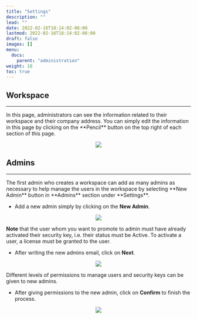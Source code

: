 ```yaml
---
title: "Settings"
description: ""
lead: ""
date: 2022-02-16T18:14:02-08:00
lastmod: 2022-02-16T18:14:02-08:00
draft: false
images: []
menu:
  docs:
    parent: "administration"
weight: 10
toc: true
---
```


## Workspace

<hr class="hr-line">
In this page, administrators can see the information related to their workspace and their company address.
You can simply edit the information in this page by clicking on the **Pencil** button on the top right of each section of this page.

<p align="center">
    <img src="/images/vendor/Panel/workspace.png" class="doc-img-frame">
</p>

## Admins

<hr class="hr-line">
The first admin who creates a workspace can add as many admins as necessary to help manage the users in the workspace by selecting **New Admin** button in **Admins** section
under **Settings**.

* Add a new admin simply by clicking on the **New Admin**.

<p align="center">
    <img src="/images/vendor/Panel/add_admin_1.png" class="doc-img-frame">
</p>

**Note** that the user whom you want to promote to admin must have already activated their security key, i.e. their status must be Active. To activate a user, a license must
be granted to the user.

* After writing the new admins email, click on **Next**.

<p align="center">
    <img src="/images/vendor/Panel/add_admin_2.png" class="doc-img-frame">
</p>

Different levels of permissions to manage users and security keys can be given to new admins.

* After giving permissions to the new admin, click on **Confirm** to finish the process.

<p align="center">
    <img src="/images/vendor/Panel/add_admin_3.png" class="doc-img-frame">
</p>
